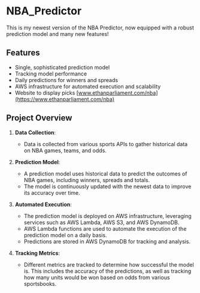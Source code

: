 ﻿# NBA_Predictor

This is my newest version of the NBA Predictor, now equipped with a robust prediction model and many new features!

## Features

- Single, sophisticated prediction model
- Tracking model performance
- Daily predictions for winners and spreads
- AWS infrastructure for automated execution and scalability
- Website to display picks [www.ethanparliament.com/nba](https://www.ethanparliament.com/nba)

## Project Overview

1. **Data Collection**: 
   - Data is collected from various sports APIs to gather historical data on NBA games, teams, and odds.

2. **Prediction Model**: 
   - A prediction model uses historical data to predict the outcomes of NBA games, including winners, spreads and totals.
   - The model is continuously updated with the newest data to improve its accuracy over time.

3. **Automated Execution**: 
   - The prediction model is deployed on AWS infrastructure, leveraging services such as AWS Lambda, AWS S3, and AWS DynamoDB.
   - AWS Lambda functions are used to automate the execution of the prediction model on a daily basis.
   - Predictions are stored in AWS DynamoDB for tracking and analysis.

4. **Tracking Metrics**:
    - Different metrics are tracked to determine how successful the model is. This includes the accuracy of the predictions, as well as tracking how many units would be won based on odds from various sportsbooks.
